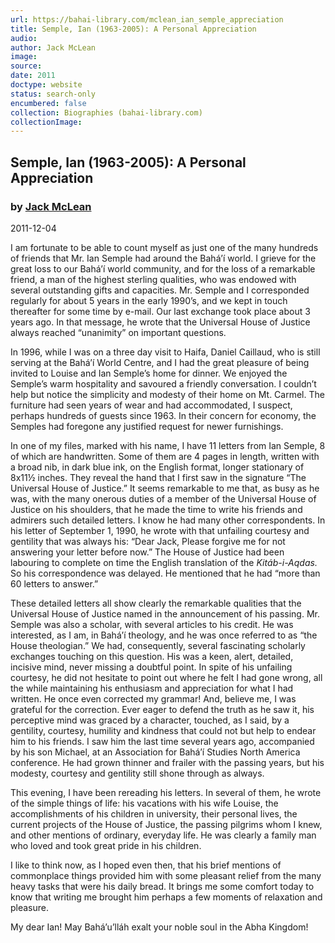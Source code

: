 ```yaml
---
url: https://bahai-library.com/mclean_ian_semple_appreciation
title: Semple, Ian (1963-2005): A Personal Appreciation
audio: 
author: Jack McLean
image: 
source: 
date: 2011
doctype: website
status: search-only
encumbered: false
collection: Biographies (bahai-library.com)
collectionImage: 
---
```



## Semple, Ian (1963-2005): A Personal Appreciation

### by [Jack McLean](https://bahai-library.com/author/Jack+McLean)

2011-12-04


I am fortunate to be able to count myself as just one of the many hundreds of friends that Mr. Ian Semple had around the Bahá’í world. I grieve for the great loss to our Bahá’í world community, and for the loss of a remarkable friend, a man of the highest sterling qualities, who was endowed with several outstanding gifts and capacities. Mr. Semple and I corresponded regularly for about 5 years in the early 1990’s, and we kept in touch thereafter for some time by e-mail. Our last exchange took place about 3 years ago. In that message, he wrote that the Universal House of Justice always reached “unanimity” on important questions.

In 1996, while I was on a three day visit to Haifa, Daniel Caillaud, who is still serving at the Bahá’í World Centre, and I had the great pleasure of being invited to Louise and Ian Semple’s home for dinner. We enjoyed the Semple’s warm hospitality and savoured a friendly conversation. I couldn’t help but notice the simplicity and modesty of their home on Mt. Carmel. The furniture had seen years of wear and had accommodated, I suspect, perhaps hundreds of guests since 1963. In their concern for economy, the Semples had foregone any justified request for newer furnishings.

In one of my files, marked with his name, I have 11 letters from Ian Semple, 8 of which are handwritten. Some of them are 4 pages in length, written with a broad nib, in dark blue ink, on the English format, longer stationary of 8x11½ inches. They reveal the hand that I first saw in the signature “The Universal House of Justice.” It seems remarkable to me that, as busy as he was, with the many onerous duties of a member of the Universal House of Justice on his shoulders, that he made the time to write his friends and admirers such detailed letters. I know he had many other correspondents. In his letter of September 1, 1990, he wrote with that unfailing courtesy and gentility that was always his: “Dear Jack, Please forgive me for not answering your letter before now.” The House of Justice had been labouring to complete on time the English translation of the _Kitáb-i-Aqdas._ So his correspondence was delayed. He mentioned that he had “more than 60 letters to answer.”

These detailed letters all show clearly the remarkable qualities that the Universal House of Justice named in the announcement of his passing. Mr. Semple was also a scholar, with several articles to his credit. He was interested, as I am, in Bahá’í theology, and he was once referred to as “the House theologian.” We had, consequently, several fascinating scholarly exchanges touching on this question. His was a keen, alert, detailed, incisive mind, never missing a doubtful point. In spite of his unfailing courtesy, he did not hesitate to point out where he felt I had gone wrong, all the while maintaining his enthusiasm and appreciation for what I had written. He once even corrected my grammar! And, believe me, I was grateful for the correction. Ever eager to defend the truth as he saw it, his perceptive mind was graced by a character, touched, as I said, by a gentility, courtesy, humility and kindness that could not but help to endear him to his friends. I saw him the last time several years ago, accompanied by his son Michael, at an Association for Bahá’í Studies North America conference. He had grown thinner and frailer with the passing years, but his modesty, courtesy and gentility still shone through as always.

This evening, I have been rereading his letters. In several of them, he wrote of the simple things of life: his vacations with his wife Louise, the accomplishments of his children in university, their personal lives, the current projects of the House of Justice, the passing pilgrims whom I knew, and other mentions of ordinary, everyday life. He was clearly a family man who loved and took great pride in his children.

I like to think now, as I hoped even then, that his brief mentions of commonplace things provided him with some pleasant relief from the many heavy tasks that were his daily bread. It brings me some comfort today to know that writing me brought him perhaps a few moments of relaxation and pleasure.

My dear Ian! May Bahá’u’lláh exalt your noble soul in the Abha Kingdom!